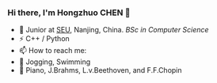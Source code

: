 ### Hi there, I'm Hongzhuo CHEN 👋

- 🍻 Junior at [SEU](https://www.seu.edu.cn/), Nanjing, China. _BSc in Computer Science_
- ⚡ C++ / Python
- 📫 How to reach me: [](richardhzchen@gmail.com)
- 🏃‍ Jogging, Swimming
- 🎵 Piano, J.Brahms, L.v.Beethoven, and F.F.Chopin

